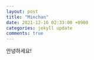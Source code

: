 ```yaml
---
layout: post
title: "Minchan"
date: 2021-12-16 02:33:00 +0900
categories: jekyll update
comments: true
---
```


안녕하세요!
